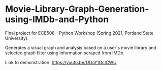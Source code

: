 # Movie-Library-Graph-Generation-using-IMDb-and-Python
Final project for ECE508 - Python Workshop (Spring 2021, Portland State University). 

Generates a visual graph and analysis based on a user's movie library and selected graph filter using information scraped from IMDb.

Link to demonstration: https://youtu.be/UUoY1GcICWU
